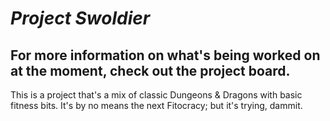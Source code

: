 ***Project Swoldier***
===
For more information on what's being worked on at the moment, check out the project board. 
--

This is a project that's a mix of classic Dungeons & Dragons with basic fitness bits. It's by no means the next Fitocracy; but it's trying, dammit.